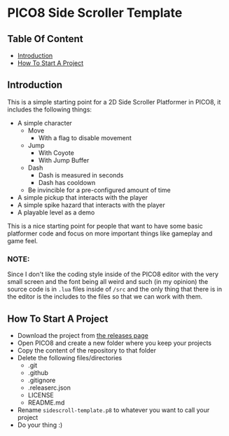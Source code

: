 # PICO8 Side Scroller Template

## Table Of Content

* [Introduction](#introduction)
* [How To Start A Project](#how-to-start-a-project)

## Introduction

This is a simple starting point for a 2D Side Scroller Platformer in PICO8, it includes the following things:

* A simple character
    * Move
        * With a flag to disable movement
    * Jump
        * With Coyote
        * With Jump Buffer
    * Dash
        * Dash is measured in seconds
        * Dash has cooldown
    * Be invincible for a pre-configured amount of time
* A simple pickup that interacts with the player
* A simple spike hazard that interacts with the player
* A playable level as a demo

This is a nice starting point for people that want to have some basic platformer code and focus on more important things like gameplay and game feel.

### NOTE:

Since I don't like the coding style inside of the PICO8 editor with the very small screen and the font being all weird and such (in my opinion) the source code is in `.lua` files inside of `/src` and the only thing that there is in the editor is the includes to the files so that we can work with them.

## How To Start A Project

* Download the project from [the releases page](https://github.com/odinn1984/PICO8-SideScroller-Template/releases)
* Open PICO8 and create a new folder where you keep your projects
* Copy the content of the repository to that folder
* Delete the following files/directories
    * .git
    * .github
    * .gitignore
    * .releaserc.json
    * LICENSE
    * README.md
* Rename `sidescroll-template.p8` to whatever you want to call your project
* Do your thing :)


